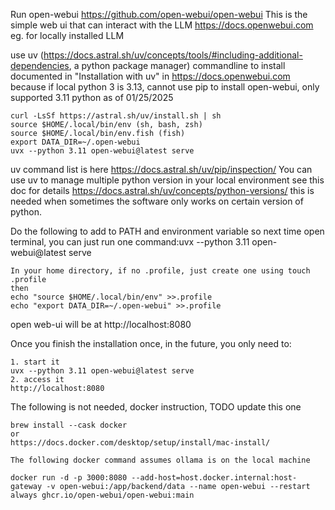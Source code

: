 Run open-webui https://github.com/open-webui/open-webui
This is the simple web ui that can interact with the LLM https://docs.openwebui.com eg. for locally installed LLM

use uv (https://docs.astral.sh/uv/concepts/tools/#including-additional-dependencies, a python package manager) commandline to install documented in "Installation with uv" in https://docs.openwebui.com because if local python 3 is 3.13, cannot use pip to install open-webui, only supported 3.11 python as of 01/25/2025
```
curl -LsSf https://astral.sh/uv/install.sh | sh
source $HOME/.local/bin/env (sh, bash, zsh)
source $HOME/.local/bin/env.fish (fish)
export DATA_DIR=~/.open-webui
uvx --python 3.11 open-webui@latest serve
```
uv command list is here https://docs.astral.sh/uv/pip/inspection/
You can use uv to manage multiple python version in your local environment see this doc for details https://docs.astral.sh/uv/concepts/python-versions/ this is needed when sometimes the software only works on certain version of python. 

Do the following to add to PATH and environment variable so next time open terminal, you can just run one command:uvx --python 3.11 open-webui@latest serve
```
In your home directory, if no .profile, just create one using touch .profile
then
echo "source $HOME/.local/bin/env" >>.profile
echo "export DATA_DIR=~/.open-webui" >>.profile
```
open web-ui will be at http://localhost:8080

Once you finish the installation once, in the future, you only need to:
```
1. start it
uvx --python 3.11 open-webui@latest serve
2. access it
http://localhost:8080
```

The following is not needed, docker instruction, TODO update this one
```
brew install --cask docker
or
https://docs.docker.com/desktop/setup/install/mac-install/

The following docker command assumes ollama is on the local machine

docker run -d -p 3000:8080 --add-host=host.docker.internal:host-gateway -v open-webui:/app/backend/data --name open-webui --restart always ghcr.io/open-webui/open-webui:main
```
